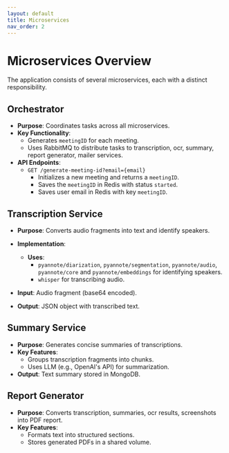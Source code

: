```yaml
---
layout: default
title: Microservices
nav_order: 2
---
```


# Microservices Overview

The application consists of several microservices, each with a distinct responsibility.

## Orchestrator
- **Purpose**: Coordinates tasks across all microservices.
- **Key Functionality**:
    - Generates `meetingID` for each meeting.
    - Uses RabbitMQ to distribute tasks to transcription, ocr, summary, report generator, mailer services.
- **API Endpoints**:
    - `GET /generate-meeting-id?email={email}`
        - Initializes a new meeting and returns a `meetingID`.
        - Saves the `meetingID` in Redis with status `started`.
        - Saves user email in Redis with key `meetingID`.

## Transcription Service
- **Purpose**: Converts audio fragments into text and identify speakers.
- **Implementation**:
    - **Uses**: 
        - `pyannote/diarization`, `pyannote/segmentation`, `pyannote/audio`, `pyannote/core` and `pyannote/embeddings` for identifying speakers.
        - `whisper` for transcribing audio.
    
- **Input**: Audio fragment (base64 encoded).
- **Output**: JSON object with transcribed text.

## Summary Service
- **Purpose**: Generates concise summaries of transcriptions.
- **Key Features**:
    - Groups transcription fragments into chunks.
    - Uses LLM (e.g., OpenAI's API) for summarization.
- **Output**: Text summary stored in MongoDB.

## Report Generator
- **Purpose**: Converts transcription, summaries, ocr results, screenshots into PDF report.
- **Key Features**:
    - Formats text into structured sections.
    - Stores generated PDFs in a shared volume.
